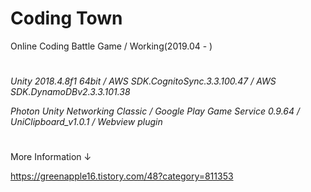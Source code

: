 # Coding Town

Online Coding Battle Game / Working(2019.04 - )

#
*Unity 2018.4.8f1 64bit / AWS SDK.CognitoSync.3.3.100.47 / AWS SDK.DynamoDBv2.3.3.101.38*

*Photon Unity Networking Classic / Google Play Game Service 0.9.64 /  UniClipboard_v1.0.1 / Webview plugin*

#

More Information ↓

https://greenapple16.tistory.com/48?category=811353


